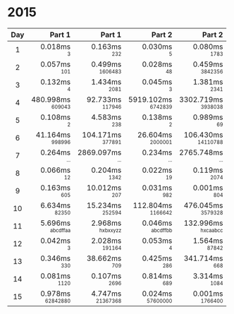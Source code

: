 # 2015

Day | Part 1 | Part 1 | Part 2 | Part 2
:---:|---:|---:|---:|---:
1 | 0.018ms <br/><sub><sup>3</sup></sub> | 0.163ms <br/><sub><sup>232</sup></sub> | 0.030ms <br/><sub><sup>5</sup></sub> | 0.080ms <br/><sub><sup>1783</sup></sub> 
2 | 0.057ms <br/><sub><sup>101</sup></sub> | 0.499ms <br/><sub><sup>1606483</sup></sub> | 0.028ms <br/><sub><sup>48</sup></sub> | 0.459ms <br/><sub><sup>3842356</sup></sub> 
3 | 0.132ms <br/><sub><sup>4</sup></sub> | 1.434ms <br/><sub><sup>2081</sup></sub> | 0.045ms <br/><sub><sup>3</sup></sub> | 1.381ms <br/><sub><sup>2341</sup></sub> 
4 | 480.998ms <br/><sub><sup>609043</sup></sub> | 92.733ms <br/><sub><sup>117946</sup></sub> | 5919.102ms <br/><sub><sup>6742839</sup></sub> | 3302.719ms <br/><sub><sup>3938038</sup></sub> 
5 | 0.108ms <br/><sub><sup>2</sup></sub> | 4.583ms <br/><sub><sup>238</sup></sub> | 0.138ms <br/><sub><sup>2</sup></sub> | 0.989ms <br/><sub><sup>69</sup></sub> 
6 | 41.164ms <br/><sub><sup>998996</sup></sub> | 104.171ms <br/><sub><sup>377891</sup></sub> | 26.604ms <br/><sub><sup>2000001</sup></sub> | 106.430ms <br/><sub><sup>14110788</sup></sub> 
7 | 0.264ms <br/><sub><sup>...</sup></sub> | 2869.097ms <br/><sub><sup>...</sup></sub> | 0.234ms <br/><sub><sup>...</sup></sub> | 2765.748ms <br/><sub><sup>...</sup></sub> 
8 | 0.066ms <br/><sub><sup>12</sup></sub> | 0.204ms <br/><sub><sup>1342</sup></sub> | 0.022ms <br/><sub><sup>19</sup></sub> | 0.119ms <br/><sub><sup>2074</sup></sub> 
9 | 0.163ms <br/><sub><sup>605</sup></sub> | 10.012ms <br/><sub><sup>207</sup></sub> | 0.031ms <br/><sub><sup>982</sup></sub> | 0.001ms <br/><sub><sup>804</sup></sub> 
10 | 6.634ms <br/><sub><sup>82350</sup></sub> | 15.234ms <br/><sub><sup>252594</sup></sub> | 112.804ms <br/><sub><sup>1166642</sup></sub> | 476.045ms <br/><sub><sup>3579328</sup></sub> 
11 | 5.696ms <br/><sub><sup>abcdffaa</sup></sub> | 2.968ms <br/><sub><sup>hxbxxyzz</sup></sub> | 0.046ms <br/><sub><sup>abcdffbb</sup></sub> | 132.996ms <br/><sub><sup>hxcaabcc</sup></sub> 
12 | 0.042ms <br/><sub><sup>3</sup></sub> | 2.028ms <br/><sub><sup>191164</sup></sub> | 0.053ms <br/><sub><sup>4</sup></sub> | 1.564ms <br/><sub><sup>87842</sup></sub> 
13 | 0.346ms <br/><sub><sup>330</sup></sub> | 38.662ms <br/><sub><sup>709</sup></sub> | 0.425ms <br/><sub><sup>286</sup></sub> | 341.714ms <br/><sub><sup>668</sup></sub> 
14 | 0.081ms <br/><sub><sup>1120</sup></sub> | 0.107ms <br/><sub><sup>2696</sup></sub> | 0.814ms <br/><sub><sup>689</sup></sub> | 3.314ms <br/><sub><sup>1084</sup></sub> 
15 | 0.978ms <br/><sub><sup>62842880</sup></sub> | 4.747ms <br/><sub><sup>21367368</sup></sub> | 0.024ms <br/><sub><sup>57600000</sup></sub> | 0.001ms <br/><sub><sup>1766400</sup></sub> 
